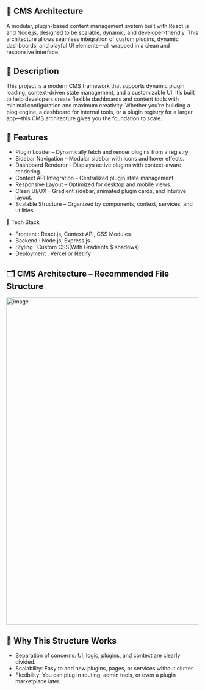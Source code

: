 ## 🧩 CMS Architecture
A modular, plugin-based content management system built with React.js and Node.js, designed to be scalable, dynamic, and developer-friendly. This architecture allows seamless integration of custom plugins, dynamic dashboards, and playful UI elements—all wrapped in a clean and responsive interface.

## 📌 Description
This project is a modern CMS framework that supports dynamic plugin loading, context-driven state management, and a customizable UI. It’s built to help developers create flexible dashboards and content tools with minimal configuration and maximum creativity.
Whether you're building a blog engine, a dashboard for internal tools, or a plugin registry for a larger app—this CMS architecture gives you the foundation to scale.

## 🚀 Features
- Plugin Loader – Dynamically fetch and render plugins from a registry.
- Sidebar Navigation – Modular sidebar with icons and hover effects.
- Dashboard Renderer – Displays active plugins with context-aware rendering.
- Context API Integration – Centralized plugin state management.
- Responsive Layout – Optimized for desktop and mobile views.
- Clean UI/UX – Gradient sidebar, animated plugin cards, and intuitive layout.
- Scalable Structure – Organized by components, context, services, and utilities.

🧰 Tech Stack
- Frontent : React.js, Context API, CSS Modules
- Backend : Node.js, Express.js
- Styling : Custom CSS(With Gradients $ shadows)
- Deployment : Vercel or Netlify

## 🗂️ CMS Architecture – Recommended File Structure
  <img width="1421" height="857" alt="image" src="https://github.com/user-attachments/assets/de6ca404-01d5-4a50-80f6-60ec553a3543" />

## 🧠 Why This Structure Works
- Separation of concerns: UI, logic, plugins, and context are clearly divided.
- Scalability: Easy to add new plugins, pages, or services without clutter.
- Flexibility: You can plug in routing, admin tools, or even a plugin marketplace later.
